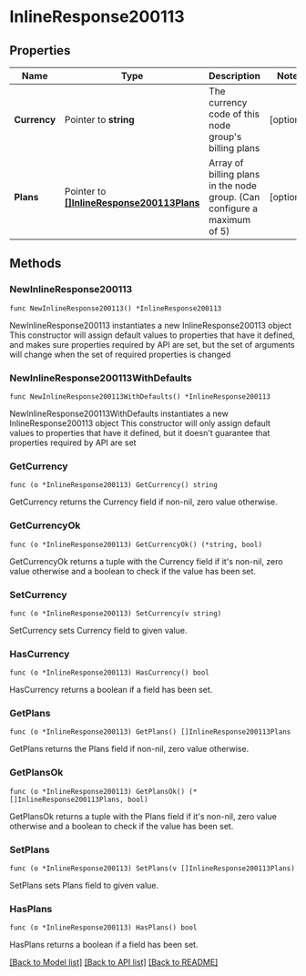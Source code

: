 # InlineResponse200113

## Properties

Name | Type | Description | Notes
------------ | ------------- | ------------- | -------------
**Currency** | Pointer to **string** | The currency code of this node group&#39;s billing plans | [optional] 
**Plans** | Pointer to [**[]InlineResponse200113Plans**](InlineResponse200113Plans.md) | Array of billing plans in the node group. (Can configure a maximum of 5) | [optional] 

## Methods

### NewInlineResponse200113

`func NewInlineResponse200113() *InlineResponse200113`

NewInlineResponse200113 instantiates a new InlineResponse200113 object
This constructor will assign default values to properties that have it defined,
and makes sure properties required by API are set, but the set of arguments
will change when the set of required properties is changed

### NewInlineResponse200113WithDefaults

`func NewInlineResponse200113WithDefaults() *InlineResponse200113`

NewInlineResponse200113WithDefaults instantiates a new InlineResponse200113 object
This constructor will only assign default values to properties that have it defined,
but it doesn't guarantee that properties required by API are set

### GetCurrency

`func (o *InlineResponse200113) GetCurrency() string`

GetCurrency returns the Currency field if non-nil, zero value otherwise.

### GetCurrencyOk

`func (o *InlineResponse200113) GetCurrencyOk() (*string, bool)`

GetCurrencyOk returns a tuple with the Currency field if it's non-nil, zero value otherwise
and a boolean to check if the value has been set.

### SetCurrency

`func (o *InlineResponse200113) SetCurrency(v string)`

SetCurrency sets Currency field to given value.

### HasCurrency

`func (o *InlineResponse200113) HasCurrency() bool`

HasCurrency returns a boolean if a field has been set.

### GetPlans

`func (o *InlineResponse200113) GetPlans() []InlineResponse200113Plans`

GetPlans returns the Plans field if non-nil, zero value otherwise.

### GetPlansOk

`func (o *InlineResponse200113) GetPlansOk() (*[]InlineResponse200113Plans, bool)`

GetPlansOk returns a tuple with the Plans field if it's non-nil, zero value otherwise
and a boolean to check if the value has been set.

### SetPlans

`func (o *InlineResponse200113) SetPlans(v []InlineResponse200113Plans)`

SetPlans sets Plans field to given value.

### HasPlans

`func (o *InlineResponse200113) HasPlans() bool`

HasPlans returns a boolean if a field has been set.


[[Back to Model list]](../README.md#documentation-for-models) [[Back to API list]](../README.md#documentation-for-api-endpoints) [[Back to README]](../README.md)


